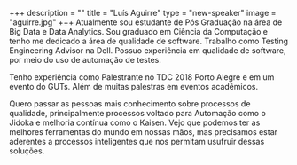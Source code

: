 +++
description = ""
title = "Luís Aguirre"
type = "new-speaker"
image = "aguirre.jpg"
+++
Atualmente sou estudante de Pós Graduação na área de Big Data e Data Analytics. Sou graduado em Ciência da Computação e tenho me dedicado a área de qualidade de software. Trabalho como Testing Engineering Advisor na Dell. Possuo experiência em qualidade de software, por meio do uso de automação de testes.

Tenho experiência como Palestrante no TDC 2018 Porto Alegre e em um evento do GUTs.
Além de muitas palestras em eventos acadêmicos.

Quero passar as pessoas mais conhecimento sobre processos de qualidade, principalmente processos voltado para Automação como o Jidoka e melhoria contínua como o Kaisen. Vejo que podemos ter as melhores ferramentas do mundo em nossas mãos, mas precisamos estar aderentes a processos inteligentes que nos permitam usufruir dessas soluções.